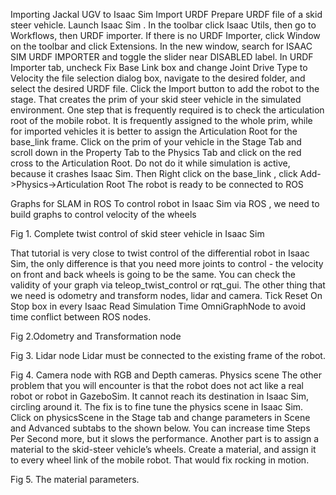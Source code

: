 Importing Jackal UGV to Isaac Sim
Import URDF
Prepare URDF file of a skid steer vehicle. 
Launch Isaac Sim . In the toolbar click Isaac Utils, then go to Workflows, then URDF importer. If there is no URDF Importer, click Window on the toolbar and click Extensions. In the new window, search for ISAAC SIM URDF IMPORTER and toggle the slider near DISABLED label.
In URDF Importer tab, uncheck Fix Base Link box and change Joint Drive Type to Velocity
the file selection dialog box, navigate to the desired folder, and select the desired URDF file.
Click the Import button to add the robot to the stage.
That creates the prim of your skid steer vehicle in the simulated environment. One step that is frequently required is to check the articulation root of the mobile robot. It is frequently assigned to the whole prim, while for imported vehicles it is better to assign the Articulation Root for the base_link frame.
Click on the prim of your vehicle in the Stage Tab and scroll down in the Property Tab to the Physics Tab and click on the red cross to the Articulation Root. Do not do it while simulation is active, because it crashes Isaac Sim.
Then Right click on the base_link , click Add->Physics->Articulation Root
The robot is ready to be connected to ROS
	
Graphs for SLAM in ROS
To control robot in Isaac Sim via ROS , we need to build graphs  to control velocity of the wheels

Fig 1. Complete twist control of skid steer vehicle in Isaac Sim


That tutorial is very close to twist control of the differential robot in Isaac Sim, the only difference is that you need more joints to control - the velocity on front and back wheels is going to be the same. You can check the validity of your graph via teleop_twist_control or rqt_gui.
The other thing that we need is odometry and transform nodes, lidar and camera. Tick Reset On Stop box in every Isaac Read Simulation Time OmniGraphNode to avoid time conflict between ROS nodes.

Fig 2.Odometry and Transformation node

Fig 3. Lidar node
Lidar must be connected to the existing frame of the robot.

Fig 4. Camera node with RGB and Depth cameras.
Physics scene
The other problem that you will encounter is that the robot does not act like a real robot or robot in GazeboSim. It cannot reach its destination in Isaac Sim, circling around it. The fix is to fine tune the physics scene in Isaac Sim. Click on physicsScene in the Stage tab and change parameters in Scene and Advanced subtabs to the shown below. You can increase time Steps Per Second more, but it slows the performance. 
Another part is to assign a material to the skid-steer vehicle’s wheels. Create a material, and assign it to every wheel link of the mobile robot. That would fix rocking in motion.



Fig 5. The material parameters.
